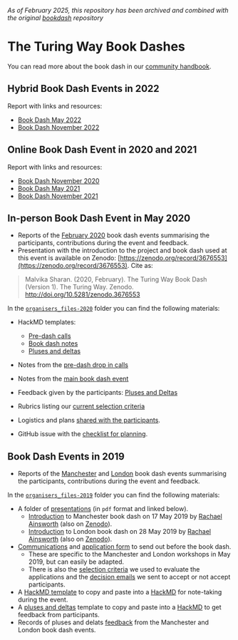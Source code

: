 _As of February 2025, this repository has been archived and combined with the original [bookdash](https://github.com/the-turing-way/book-dash/issues/5) repository_

# The Turing Way Book Dashes

You can read more about the book dash in our [community handbook](https://book.the-turing-way.org/community-handbook/community-handbook.html).

## Hybrid Book Dash Events in 2022

Report with links and resources:
* [Book Dash May 2022](2022-May-BookDash-7.md)
* [Book Dash November 2022](2022-Nov-BookDash-8.md)

## Online Book Dash Event in 2020 and 2021

Report with links and resources:
* [Book Dash November 2020](2020-Nov-BookDash-4.md)
* [Book Dash May 2021](2021-May-BookDash-5.md)
* [Book Dash November 2021](2021-Nov-BookDash-6.md)

## In-person Book Dash Event in May 2020

* Reports of the [February 2020](2020-Feb-BookDash-3.md) book dash events summarising the participants, contributions during the event and feedback.
* Presentation with the introduction to the project and book dash used at this event is available on Zenodo: [https://zenodo.org/record/3676553](https://zenodo.org/record/3676553).
Cite as:
> Malvika Sharan. (2020, February). The Turing Way Book Dash (Version 1). The Turing Way. Zenodo. http://doi.org/10.5281/zenodo.3676553

In the [`organisers_files-2020`](organisers_files-2020) folder you can find the following materials:

* HackMD templates:
  * [Pre-dash calls](organisers_files-2020/pre-dash-call-template.md)
  * [Book dash notes](organisers_files-2020/hackmd-template.md)
  * [Pluses and deltas](organisers_files-2020/pluses-delta-template.md)

* Notes from the [pre-dash drop in calls](organisers_files-2020/pre-dash-call-notes.md)
* Notes from the [main book dash event](organisers_files-2020/main-hackmd-notes.md)
* Feedback given by the participants: [Pluses and Deltas](organisers_files-2020/pluses-delta-feedback.md)
* Rubrics listing our [current selection criteria](organisers_files-2020/selection-criteria.md)
* Logistics and plans [shared with the participants](organisers_files-2020/shared-plan.md).
* GitHub issue with the [checklist for planning](organisers_files-2020/planning-checklist-issue.md).

## Book Dash Events in 2019

* Reports of the [Manchester](2019-Mcr-BookDash-1.md) and [London](2019-London-BookDash-2.md) book dash events summarising the participants, contributions during the event and feedback.

In the [`organisers_files-2019`](organisers_files-2019) folder you can find the following materials:

* A folder of [presentations](organisers_files-2019/presentations) (in `pdf` format and linked below).
  * [Introduction](organisers_files-2019/presentations/IntroBookDashMCR.pdf) to Manchester book dash on 17 May 2019 by [Rachael Ainsworth](https://github.com/rainsworth) (also on [Zenodo](https://doi.org/10.5281/zenodo.3233610)).
  * [Introduction](organisers_files-2019/presentations/IntroBookDashLDN.pdf) to London book dash on 28 May 2019 by [Rachael Ainsworth](https://github.com/rainsworth) (also on [Zenodo](https://doi.org/10.5281/zenodo.3233654)).
* [Communications](organisers_files-2019/before-book-dash.md) and [application form](organisers_files-2019/application-form.md) to send out before the book dash.
  * These are specific to the Manchester and London workshops in May 2019, but can easily be adapted.
  * There is also the [selection criteria](organisers_files-2019/selection-criteria.md) we used to evaluate the applications and the [decision emails](organisers_files-2019/decision-emails.md) we sent to accept or not accept participants.
* A [HackMD template](organisers_files-2019/hackmd-template.md) to copy and paste into a [HackMD](https://hackmd.io/) for note-taking during the event.
* A [pluses and deltas](organisers_files-2019/pluses-and-deltas.md) template to copy and paste into a [HackMD](https://hackmd.io/) to get feedback from participants.
* Records of pluses and delats [feedback](organisers_files-2019/feedback) from the Manchester and London book dash events.
